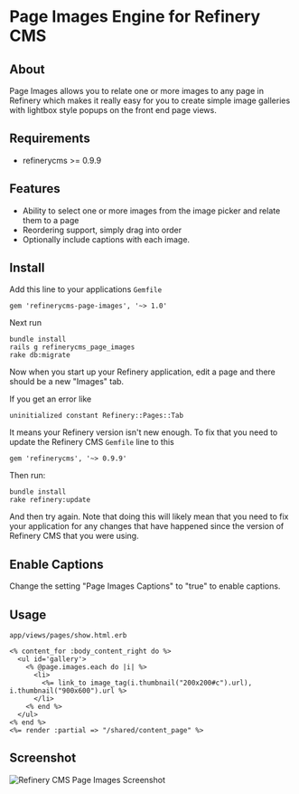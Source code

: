 # Page Images Engine for Refinery CMS

## About

Page Images allows you to relate one or more images to any page in Refinery which makes it really easy for you to create simple image galleries with lightbox style popups on the front end page views.

## Requirements

* refinerycms >= 0.9.9

## Features

* Ability to select one or more images from the image picker and relate them to a page
* Reordering support, simply drag into order
* Optionally include captions with each image.

## Install

Add this line to your applications `Gemfile`

    gem 'refinerycms-page-images', '~> 1.0'

Next run

    bundle install
    rails g refinerycms_page_images
    rake db:migrate

Now when you start up your Refinery application, edit a page and there should be a new "Images" tab.

If you get an error like

    uninitialized constant Refinery::Pages::Tab

It means your Refinery version isn't new enough. To fix that you need to update the Refinery CMS `Gemfile` line to this

    gem 'refinerycms', '~> 0.9.9'

Then run:

    bundle install
    rake refinery:update

And then try again. Note that doing this will likely mean that you need to fix your application
for any changes that have happened since the version of Refinery CMS that you were using.

## Enable Captions

Change the setting "Page Images Captions" to "true" to enable captions.

## Usage

`app/views/pages/show.html.erb`

    <% content_for :body_content_right do %>
      <ul id='gallery'>
        <% @page.images.each do |i| %>
          <li>
            <%= link_to image_tag(i.thumbnail("200x200#c").url), i.thumbnail("900x600").url %>
          </li>
        <% end %>
      </ul>
    <% end %>
    <%= render :partial => "/shared/content_page" %>

## Screenshot

![Refinery CMS Page Images Screenshot](http://refinerycms.com/system/images/0000/1736/refinerycms-page-images.png)